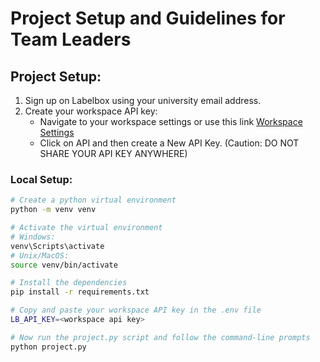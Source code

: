 # Project Setup and Guidelines for Team Leaders

## Project Setup:

1. Sign up on Labelbox using your university email address.
2. Create your workspace API key:
    - Navigate to your workspace settings or use this link [Workspace Settings](https://app.labelbox.com/workspace-settings/workspace)
    - Click on API and then create a New API Key. (Caution: DO NOT SHARE YOUR API KEY ANYWHERE)

### Local Setup:

```bash
# Create a python virtual environment
python -m venv venv

# Activate the virtual environment
# Windows:
venv\Scripts\activate
# Unix/MacOS:
source venv/bin/activate

# Install the dependencies
pip install -r requirements.txt

# Copy and paste your workspace API key in the .env file
LB_API_KEY=<workspace api key>

# Now run the project.py script and follow the command-line prompts
python project.py
